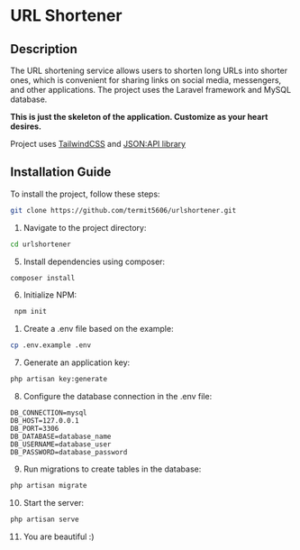 # URL Shortener

## Description

The URL shortening service allows users to shorten long URLs into shorter ones, which is convenient for sharing links on social media, messengers, and other applications. The project uses the Laravel framework and MySQL database.

**This is just the skeleton of the application. Customize as your heart desires.**

Project uses [TailwindCSS](https://github.com/tailwindlabs/tailwindcss) and [JSON:API library](https://github.com/laravel-json-api/laravel/)

## Installation Guide

To install the project, follow these steps:

```bash
git clone https://github.com/termit5606/urlshortener.git
```

1. Navigate to the project directory:

```bash
cd urlshortener
```

5. Install dependencies using composer:

```bash
composer install
```

6. Initialize NPM:
   
```bash
 npm init
```

1. Create a .env file based on the example:

```bash
cp .env.example .env
```

7. Generate an application key:

```bash
php artisan key:generate
```

8. Configure the database connection in the .env file:

```properties
DB_CONNECTION=mysql
DB_HOST=127.0.0.1
DB_PORT=3306
DB_DATABASE=database_name
DB_USERNAME=database_user
DB_PASSWORD=database_password
```

9. Run migrations to create tables in the database:

```bash
php artisan migrate
```

10. Start the server:
```bash
php artisan serve
```

11. You are beautiful :)